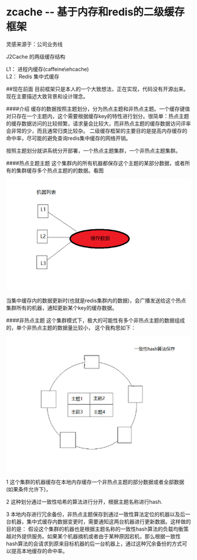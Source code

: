 # zcache -- 基于内存和redis的二级缓存框架

灵感来源于：公司业务线

J2Cache 的两级缓存结构

L1： 进程内缓存(caffeine\ehcache)   
L2： Redis 集中式缓存

##现在前面
目前框架只是本人的一个大致想法，正在实现，代码没有开源出来。现在主要描述大致背景和设计理念。


####介绍
缓存的数据按照主题划分，分为热点主题和非热点主题。一个缓存键值对只存在一个主题内，这个需要根据缓存key的特性进行划分。很简单：热点主题的缓存数据访问的比较频繁，请求量会比较大，而非热点主题的缓存数据访问评率会非常的少，而且通常归类比较杂。
二级缓存框架的主要目的是提高内存缓存的命中率，尽可能的避免查询redis集中缓存的网络开销。

按照主题划分就讲系统分开部署，一个热点主题集群，一个非热点主题集群。


####热点主题主题
这个集群内的所有机器都保存这个主题的某部分数据，或者所有的集群缓存多个热点主题的的数据。看图

![Zcache](docs/zcache1.png)

当集中缓存内的数据更新时(也就是redis集群内的数据)，会广播发送给这个热点集群所有的机器，通知更新某个key的缓存数据。

####非热点主题
这个集群模式下，极大的可能性有多个非热点主题的数据组成的，单个非热点主题的数据量比较小，
这个我构思如下：

![ZcCache](docs/zcache2.png)

1 这个集群的机器缓存在本地内存缓存一个非热点主题的部分数据或者全部数据(如果条件允许下)，

2 这种划分通过一致性哈希的算法进行分开，根据主题名称进行hash.

3 本地内存进行冗余备份，非热点主题保存到通过一致性算法定位的机器以及后一台机器，集中式缓存内数据变更时，需要通知这两台机器进行更新数据。这样做的目的是：
假设这个集群的机器也是根据主题名称的一致性hash算法的负载均衡策越对外提供服务。如果某个机器摘机或者由于某种原因宕机，那么根据一致性hash算法的会请求到原来目标机器的后一台机器上，通过这种冗余备份的方式可以提高本地缓存的命中率。

